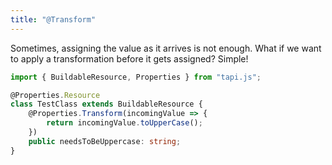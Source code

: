 ```yaml
---
title: "@Transform"
---
```


Sometimes, assigning the value as it arrives is not enough. What if we want to apply a transformation before it gets assigned? Simple!

```typescript
import { BuildableResource, Properties } from "tapi.js";

@Properties.Resource
class TestClass extends BuildableResource {
	@Properties.Transform(incomingValue => {
		return incomingValue.toUpperCase();
	})
	public needsToBeUppercase: string;
}
```
